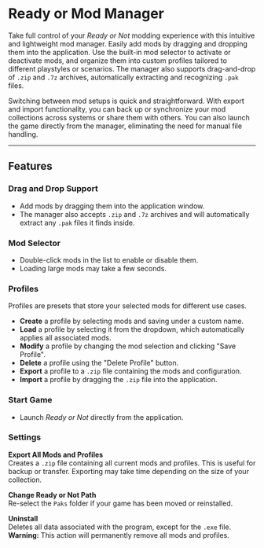 # Ready or Mod Manager

Take full control of your *Ready or Not* modding experience with this intuitive and lightweight mod manager. Easily add mods by dragging and dropping them into the application. Use the built-in mod selector to activate or deactivate mods, and organize them into custom profiles tailored to different playstyles or scenarios. The manager also supports drag-and-drop of `.zip` and `.7z` archives, automatically extracting and recognizing `.pak` files.

Switching between mod setups is quick and straightforward. With export and import functionality, you can back up or synchronize your mod collections across systems or share them with others. You can also launch the game directly from the manager, eliminating the need for manual file handling.

---

## Features

### Drag and Drop Support

- Add mods by dragging them into the application window.
- The manager also accepts `.zip` and `.7z` archives and will automatically extract any `.pak` files it finds inside.

### Mod Selector

- Double-click mods in the list to enable or disable them.
- Loading large mods may take a few seconds.

### Profiles

Profiles are presets that store your selected mods for different use cases.

- **Create** a profile by selecting mods and saving under a custom name.
- **Load** a profile by selecting it from the dropdown, which automatically applies all associated mods.
- **Modify** a profile by changing the mod selection and clicking "Save Profile".
- **Delete** a profile using the "Delete Profile" button.
- **Export** a profile to a `.zip` file containing the mods and configuration.
- **Import** a profile by dragging the `.zip` file into the application.

### Start Game

- Launch *Ready or Not* directly from the application.

### Settings

**Export All Mods and Profiles**  
Creates a `.zip` file containing all current mods and profiles. This is useful for backup or transfer. Exporting may take time depending on the size of your collection.

**Change Ready or Not Path**  
Re-select the `Paks` folder if your game has been moved or reinstalled.

**Uninstall**  
Deletes all data associated with the program, except for the `.exe` file.  
**Warning:** This action will permanently remove all mods and profiles.
